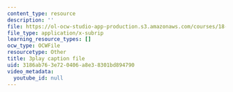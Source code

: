 ```yaml
---
content_type: resource
description: ''
file: https://ol-ocw-studio-app-production.s3.amazonaws.com/courses/18-06sc-linear-algebra-fall-2011/3186ab763e720406a8e38301bd894790_23LLB9mNJvc.srt
file_type: application/x-subrip
learning_resource_types: []
ocw_type: OCWFile
resourcetype: Other
title: 3play caption file
uid: 3186ab76-3e72-0406-a8e3-8301bd894790
video_metadata:
  youtube_id: null
---
```

